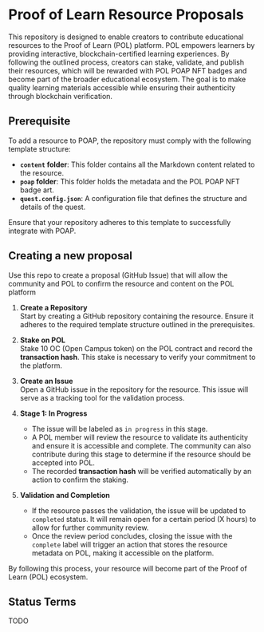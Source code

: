 # Proof of Learn Resource Proposals

This repository is designed to enable creators to contribute educational resources to the Proof of Learn (POL) platform. POL empowers learners by providing interactive, blockchain-certified learning experiences. By following the outlined process, creators can stake, validate, and publish their resources, which will be rewarded with POL POAP NFT badges and become part of the broader educational ecosystem. The goal is to make quality learning materials accessible while ensuring their authenticity through blockchain verification.
## Prerequisite

To add a resource to POAP, the repository must comply with the following template structure:

- **`content` folder**: This folder contains all the Markdown content related to the resource.
- **`poap` folder**: This folder holds the metadata and the POL POAP NFT badge art.
- **`quest.config.json`**: A configuration file that defines the structure and details of the quest.

Ensure that your repository adheres to this template to successfully integrate with POAP.

## Creating a new proposal

Use this repo to create a proposal (GitHub Issue) that will allow the community and POL to confirm the resource and content on the POL platform

1. **Create a Repository**  
    Start by creating a GitHub repository containing the resource. Ensure it adheres to the required template structure outlined in the prerequisites.
    
2. **Stake on POL**  
    Stake 10 OC (Open Campus token) on the POL contract and record the **transaction hash**. This stake is necessary to verify your commitment to the platform.
    
3. **Create an Issue**  
    Open a GitHub issue in the repository for the resource. This issue will serve as a tracking tool for the validation process.
    
4. **Stage 1: In Progress**
    
    - The issue will be labeled as `in progress` in this stage.
    - A POL member will review the resource to validate its authenticity and ensure it is accessible and complete. The community can also contribute during this stage to determine if the resource should be accepted into POL.
    - The recorded **transaction hash** will be verified automatically by an action to confirm the staking.
5. **Validation and Completion**
    
    - If the resource passes the validation, the issue will be updated to `completed` status. It will remain open for a certain period (X hours) to allow for further community review.
    - Once the review period concludes, closing the issue with the `complete` label will trigger an action that stores the resource metadata on POL, making it accessible on the platform.

By following this process, your resource will become part of the Proof of Learn (POL) ecosystem.

## Status Terms

TODO